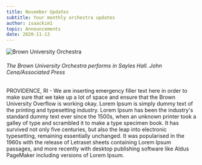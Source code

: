 ```yaml
---
title: November Updates
subtitle: Your monthly orchestra updates
author: isaackim1
topic: Announcements
date: 2020-11-13
---
```


![Brown University Orchestra](/images/buo-1.jpg)
###### The Brown University Orchestra performs in Sayles Hall. *John Cena/Associated Press*

PROVIDENCE, RI - We are inserting emergency filler text here in order to make sure that we take up a lot of space and ensure that the Brown University Overflow is working okay. Lorem Ipsum is simply dummy text of the printing and typesetting industry. Lorem Ipsum has been the industry's standard dummy text ever since the 1500s, when an unknown printer took a galley of type and scrambled it to make a type specimen book. It has survived not only five centuries, but also the leap into electronic typesetting, remaining essentially unchanged. It was popularised in the 1960s with the release of Letraset sheets containing Lorem Ipsum passages, and more recently with desktop publishing software like Aldus PageMaker including versions of Lorem Ipsum.

